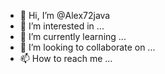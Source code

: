 - 👋 Hi, I’m @Alex72java
- 👀 I’m interested in ...
- 🌱 I’m currently learning ...
- 💞️ I’m looking to collaborate on ...
- 📫 How to reach me ...

<!---
Alex72java/Alex72java is a ✨ special ✨ repository because its `README.md` (this file) appears on your GitHub profile.
You can click the Preview link to take a look at your changes.
--->
